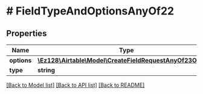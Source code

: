 # # FieldTypeAndOptionsAnyOf22

## Properties

Name | Type | Description | Notes
------------ | ------------- | ------------- | -------------
**options** | [**\Ez128\Airtable\Model\CreateFieldRequestAnyOf23Options**](CreateFieldRequestAnyOf23Options.md) |  |
**type** | **string** |  |

[[Back to Model list]](../../README.md#models) [[Back to API list]](../../README.md#endpoints) [[Back to README]](../../README.md)
